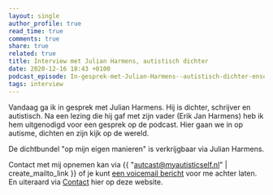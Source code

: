 ```yaml
---
layout: single
author_profile: true
read_time: true
comments: true
share: true
related: true
title: Interview met Julian Harmens, autistisch dichter
date: 2020-12-16 18:43 +0100
podcast_episode: In-gesprek-met-Julian-Harmens--autistisch-dichter-enso57
tags: interview
---
```

Vandaag ga ik in gesprek met Julian Harmens. Hij is dichter, schrijver en autistisch. Na een lezing die hij gaf met zijn vader (Erik Jan Harmens) heb ik hem uitgenodigd voor een gesprek op de podcast. Hier gaan we in op autisme, dichten en zijn kijk op de wereld.

De dichtbundel  "op mijn eigen manieren" is verkrijgbaar via Julian Harmens.

Contact met mij opnemen kan via {{ "autcast@myautisticself.nl" | create_mailto_link }} of je kunt [een voicemail bericht](https://anchor.fm/autcast/message) voor me achter laten. En uiteraard via [Contact](/contact/) hier op deze website.
